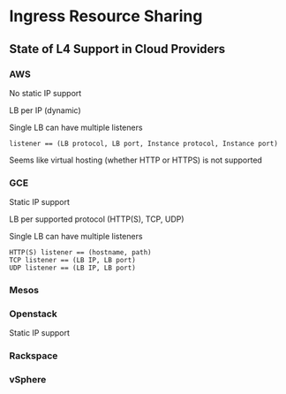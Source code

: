 # Ingress Resource Sharing

## State of L4 Support in Cloud Providers

### AWS

No static IP support

LB per IP (dynamic)

Single LB can have multiple listeners

    listener == (LB protocol, LB port, Instance protocol, Instance port)

Seems like virtual hosting (whether HTTP or HTTPS) is not supported

### GCE

Static IP support

LB per supported protocol (HTTP(S), TCP, UDP)

Single LB can have multiple listeners

    HTTP(S) listener == (hostname, path)
    TCP listener == (LB IP, LB port)
    UDP listener == (LB IP, LB port)

### Mesos

### Openstack

Static IP support

### Rackspace

### vSphere
